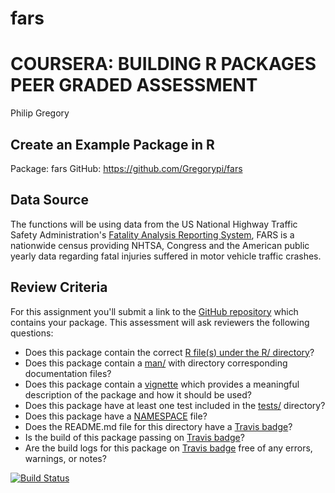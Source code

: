 <!-- README.md is generated from README.Rmd. Please edit that file -->
fars
====

COURSERA: BUILDING R PACKAGES PEER GRADED ASSESSMENT
====================================================

Philip Gregory

Create an Example Package in R
------------------------------

Package: fars GitHub: <https://github.com/Gregorypi/fars>

Data Source
-----------

The functions will be using data from the US National Highway Traffic Safety Administration's [Fatality Analysis Reporting System](https://www.nhtsa.gov/research-data/fatality-analysis-reporting-system-fars), FARS is a nationwide census providing NHTSA, Congress and the American public yearly data regarding fatal injuries suffered in motor vehicle traffic crashes.

Review Criteria
---------------

For this assignment you'll submit a link to the [GitHub repository](https://github.com/Gregorypi/fars) which contains your package. This assessment will ask reviewers the following questions:

-   Does this package contain the correct [R file(s) under the R/ directory](https://github.com/Gregorypi/fars/tree/master/R)?
-   Does this package contain a [man/](https://github.com/Gregorypi/fars/tree/master/man) with directory corresponding documentation files?
-   Does this package contain a [vignette](https://github.com/Gregorypi/fars/blob/master/vignettes/fars.Rmd) which provides a meaningful description of the package and how it should be used?
-   Does this package have at least one test included in the [tests/](https://github.com/Gregorypi/fars/tree/master/tests/testthat) directory?
-   Does this package have a [NAMESPACE](https://github.com/Gregorypi/fars/blob/master/NAMESPACE) file?
-   Does the README.md file for this directory have a [Travis badge](https://travis-ci.org/Gregorypi/fars)?
-   Is the build of this package passing on [Travis badge](https://travis-ci.org/Gregorypi/fars)?
-   Are the build logs for this package on [Travis badge](https://travis-ci.org/Gregorypi/fars) free of any errors, warnings, or notes?


[![Build Status](https://travis-ci.org/Gregorypi/fars.svg?branch=master)](https://travis-ci.org/Gregorypi/fars)
